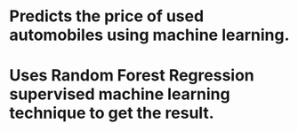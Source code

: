 # Predicts the price of used automobiles using machine learning.
# Uses Random Forest Regression supervised machine learning technique to get the result.
